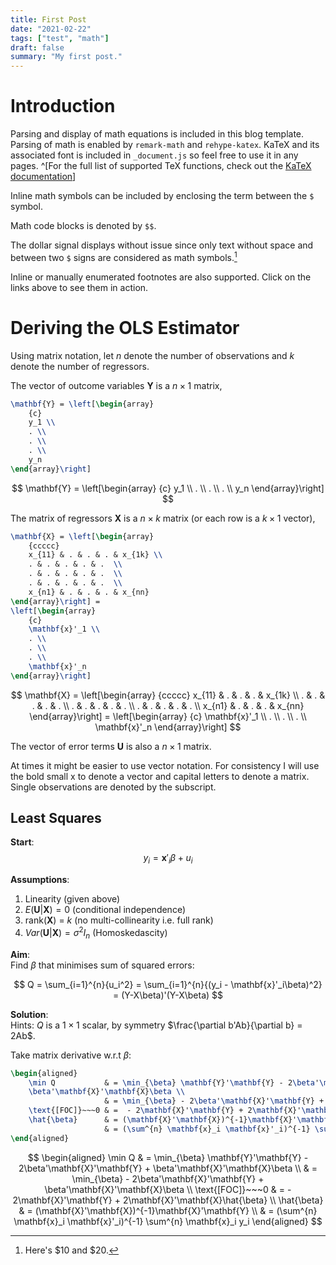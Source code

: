 ```yaml
---
title: First Post
date: "2021-02-22"
tags: ["test", "math"]
draft: false
summary: "My first post."
---
```


# Introduction

Parsing and display of math equations is included in this blog template. Parsing of math is enabled by `remark-math` and `rehype-katex`.
KaTeX and its associated font is included in `_document.js` so feel free to use it in any pages.
^[For the full list of supported TeX functions, check out the [KaTeX documentation](https://katex.org/docs/supported.html)]

Inline math symbols can be included by enclosing the term between the `$` symbol.

Math code blocks is denoted by `$$`.

The dollar signal displays without issue since only text without space and between two `$` signs are considered as math symbols.[^2]

Inline or manually enumerated footnotes are also supported. Click on the links above to see them in action.

[^2]: Here's $10 and $20.

# Deriving the OLS Estimator

Using matrix notation, let $n$ denote the number of observations and $k$ denote the number of regressors.

The vector of outcome variables $\mathbf{Y}$ is a $n \times 1$ matrix,

```tex
\mathbf{Y} = \left[\begin{array}
	{c}
	y_1 \\
	. \\
	. \\
	. \\
	y_n
\end{array}\right]
```

$$
\mathbf{Y} = \left[\begin{array}
	{c}
	y_1 \\
	. \\
	. \\
	. \\
	y_n
\end{array}\right]
$$

The matrix of regressors $\mathbf{X}$ is a $n \times k$ matrix (or each row is a $k \times 1$ vector),

```latex
\mathbf{X} = \left[\begin{array}
	{ccccc}
	x_{11} & . & . & . & x_{1k} \\
	. & . & . & . & .  \\
	. & . & . & . & .  \\
	. & . & . & . & .  \\
	x_{n1} & . & . & . & x_{nn}
\end{array}\right] =
\left[\begin{array}
	{c}
	\mathbf{x}'_1 \\
	. \\
	. \\
	. \\
	\mathbf{x}'_n
\end{array}\right]
```

$$
\mathbf{X} = \left[\begin{array}
	{ccccc}
	x_{11} & . & . & . & x_{1k} \\
	. & . & . & . & .  \\
	. & . & . & . & .  \\
	. & . & . & . & .  \\
	x_{n1} & . & . & . & x_{nn}
\end{array}\right] =
\left[\begin{array}
	{c}
	\mathbf{x}'_1 \\
	. \\
	. \\
	. \\
	\mathbf{x}'_n
\end{array}\right]
$$

The vector of error terms $\mathbf{U}$ is also a $n \times 1$ matrix.

At times it might be easier to use vector notation. For consistency I will use the bold small x to denote a vector and capital letters to denote a matrix. Single observations are denoted by the subscript.

## Least Squares

**Start**:  
$$y_i = \mathbf{x}'_i \beta + u_i$$

**Assumptions**:

1. Linearity (given above)
2. $E(\mathbf{U}|\mathbf{X}) = 0$ (conditional independence)
3. rank($\mathbf{X}$) = $k$ (no multi-collinearity i.e. full rank)
4. $Var(\mathbf{U}|\mathbf{X}) = \sigma^2 I_n$ (Homoskedascity)

**Aim**:  
Find $\beta$ that minimises sum of squared errors:

$$
Q = \sum_{i=1}^{n}{u_i^2} = \sum_{i=1}^{n}{(y_i - \mathbf{x}'_i\beta)^2} = (Y-X\beta)'(Y-X\beta)
$$

**Solution**:  
Hints: $Q$ is a $1 \times 1$ scalar, by symmetry $\frac{\partial b'Ab}{\partial b} = 2Ab$.

Take matrix derivative w.r.t $\beta$:

```tex
\begin{aligned}
	\min Q           & = \min_{\beta} \mathbf{Y}'\mathbf{Y} - 2\beta'\mathbf{X}'\mathbf{Y} +
	\beta'\mathbf{X}'\mathbf{X}\beta \\
	                 & = \min_{\beta} - 2\beta'\mathbf{X}'\mathbf{Y} + \beta'\mathbf{X}'\mathbf{X}\beta \\
	\text{[FOC]}~~~0 & =  - 2\mathbf{X}'\mathbf{Y} + 2\mathbf{X}'\mathbf{X}\hat{\beta}                  \\
	\hat{\beta}      & = (\mathbf{X}'\mathbf{X})^{-1}\mathbf{X}'\mathbf{Y}                              \\
	                 & = (\sum^{n} \mathbf{x}_i \mathbf{x}'_i)^{-1} \sum^{n} \mathbf{x}_i y_i
\end{aligned}
```

$$
\begin{aligned}
	\min Q           & = \min_{\beta} \mathbf{Y}'\mathbf{Y} - 2\beta'\mathbf{X}'\mathbf{Y} +
	\beta'\mathbf{X}'\mathbf{X}\beta \\
	                 & = \min_{\beta} - 2\beta'\mathbf{X}'\mathbf{Y} + \beta'\mathbf{X}'\mathbf{X}\beta \\
	\text{[FOC]}~~~0 & =  - 2\mathbf{X}'\mathbf{Y} + 2\mathbf{X}'\mathbf{X}\hat{\beta}                  \\
	\hat{\beta}      & = (\mathbf{X}'\mathbf{X})^{-1}\mathbf{X}'\mathbf{Y}                              \\
	                 & = (\sum^{n} \mathbf{x}_i \mathbf{x}'_i)^{-1} \sum^{n} \mathbf{x}_i y_i
\end{aligned}
$$
